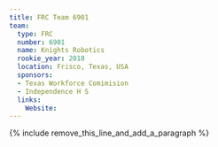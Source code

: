 ```yaml
---
title: FRC Team 6901
team:
  type: FRC
  number: 6901
  name: Knights Robotics
  rookie_year: 2018
  location: Frisco, Texas, USA
  sponsors:
  - Texas Workforce Comimision
  - Independence H S
  links:
    Website:
---
```


{% include remove_this_line_and_add_a_paragraph %}